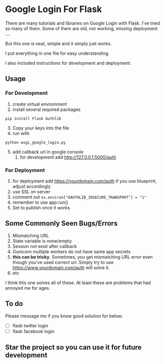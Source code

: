 # Google Login For Flask

There are many tutorials and libraries on Google Login with Flask. I've tried so many of them. Some of them are old, not working, missing deployment ....

But this one is neat, simple and it simply just works.

I put everything in one file for easy understanding.

I also included instructions for development and deployment.

## Usage

### For Development
1. create virtual environment
2. install several required packages

```
pip install Flask Authlib
```

3. Copy your keys into the file
4. run with
```
python wsgi_google_login.py
```

5. add callback url in google console
   1. for development add http://127.0.0.1:5000/auth
  
### For Deployment
1. for deployment add https://yourdomain.com/auth
   if you use blueprint, adjust accordingly
2. use SSL on server
3. comment out
   ```os.environ["OAUTHLIB_INSECURE_TRANSPORT"] = "1"```
4. remember to use app.run()
5. Set to publish once it works



## Some Commonly Seen Bugs/Errors

1. Mismatching URL
2. State variable is none/empty
3. Session not exist after callback
4. Gunicorn multiple workers do not have same app secrets
5. **this can be tricky**. Sometimes, you get mismatching URL error even though you've used correct url. Simply try to use https://www.yourdomain.com/auth will solve it.
6. etc

I think this one solves all of these. At least these are problems that had annoyed me for ages.

## To do
Please message me if you know good solution for below:
- [ ] flask twitter login
- [ ] flask facebook login

## Star the project so you can use it for future development


